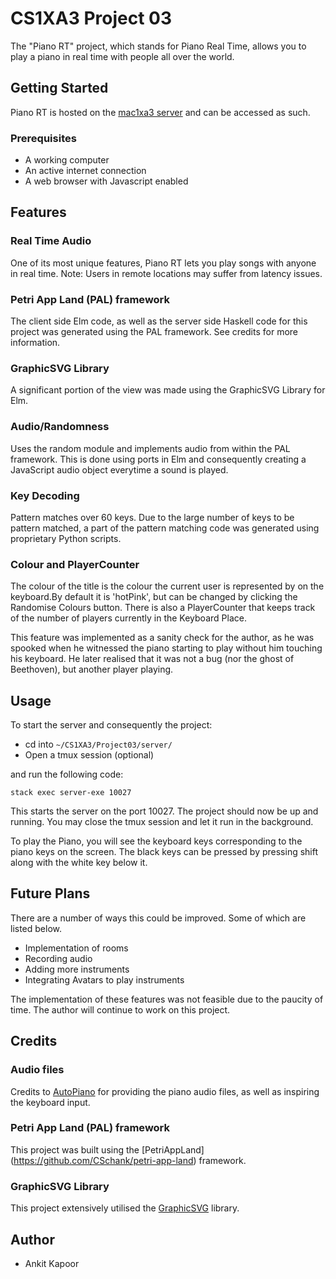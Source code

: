 # CS1XA3 Project 03

The "Piano RT" project, which stands for Piano Real Time, allows you to play a piano in real time with people all over the world.

## Getting Started

Piano RT is hosted on the [mac1xa3 server](https://mac1xa3.ca/u/kapooa13/project3/) and can be accessed as such.

### Prerequisites
* A working computer
* An active internet connection
* A web browser with Javascript enabled

## Features

### Real Time Audio

One of its most unique features, Piano RT lets you play songs with anyone in real time. Note: Users in remote locations may suffer from latency issues.

### Petri App Land (PAL) framework

The client side Elm code, as well as the server side Haskell code for this project was generated using the PAL framework. See credits for more information.

### GraphicSVG Library

A significant portion of the view was made using the GraphicSVG Library for Elm.

### Audio/Randomness

Uses the random module and implements audio from within the PAL framework. This is done using ports in Elm and consequently creating a JavaScript audio object everytime a sound is played.

### Key Decoding

Pattern matches over 60 keys. Due to the large number of keys to be pattern matched, a part of the pattern matching code was generated using proprietary Python scripts.

### Colour and PlayerCounter

The colour of the title is the colour the current user is represented by on the keyboard.By default it is 'hotPink', but can be changed by clicking the Randomise Colours button. There is also a PlayerCounter that keeps track of the number of players currently in the Keyboard Place. 

This feature was implemented as a sanity check for the author, as he was spooked when he witnessed the piano starting to play without him touching his keyboard. He later realised that it was not a bug (nor the ghost of Beethoven), but another player playing.

## Usage

To start the server and consequently the project:

* cd into `~/CS1XA3/Project03/server/`
* Open a tmux session (optional)

and run the following code:

`stack exec server-exe 10027`

This starts the server on the port 10027. The project should now be up and running. You may close the tmux session and let it run in the background.

To play the Piano, you will see the keyboard keys corresponding to the piano keys on the screen. The black keys can be pressed by pressing shift along with the white key below it.

## Future Plans

There are a number of ways this could be improved. Some of which are listed below. 

* Implementation of rooms
* Recording audio
* Adding more instruments
* Integrating Avatars to play instruments

The implementation of these features was not feasible due to the paucity of time. The author will continue to work on this project.

## Credits

### Audio files

Credits to [AutoPiano](https://github.com/WarpPrism/AutoPiano) for providing the piano audio files, as well as inspiring the keyboard input.

### Petri App Land (PAL) framework

This project was built using the [PetriAppLand] (https://github.com/CSchank/petri-app-land) framework.

### GraphicSVG Library

This project extensively utilised the [GraphicSVG](https://github.com/MacCASOutreach/graphicsvg/tree/6.1.0) library.

## Author

* Ankit Kapoor

